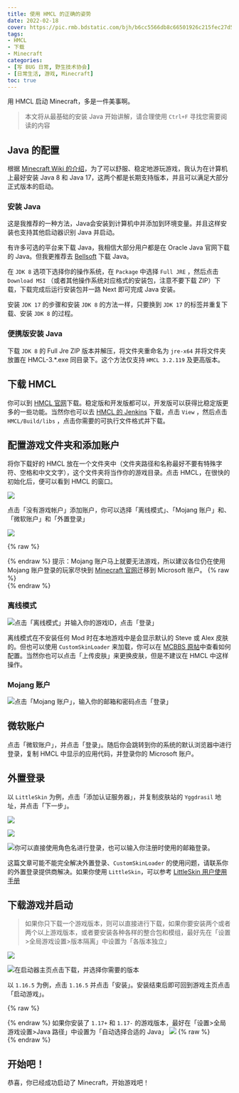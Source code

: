 ```yaml
---
title: 使用 HMCL 的正确的姿势
date: 2022-02-18
cover: https://pic.rmb.bdstatic.com/bjh/b6cc5566db8c66501926c215fec27d58.jpeg
tags:
- HMCL
- 下载
- Minecraft
categories:
- [写 BUG 日常, 野生技术协会]
- [日常生活, 游戏, Minecraft]
toc: true
---
```

用 HMCL 启动 Minecraft，多是一件美事啊。
<!--more-->
> 本文将从最基础的安装 Java 开始讲解，请合理使用 `Ctrl+F` 寻找您需要阅读的内容

## Java 的配置

根据 [Minecraft Wiki 的介绍](https://wiki.biligame.com/mc/Java%E7%89%88#.E8.BD.AF.E4.BB.B6.E9.9C.80.E6.B1.82)，为了可以舒服、稳定地游玩游戏，我认为在计算机上最好安装 Java 8 和 Java 17，这两个都是长期支持版本，并且可以满足大部分正式版本的启动。

### 安装 Java

这是我推荐的一种方法，Java会安装到计算机中并添加到环境变量。并且这样安装也支持其他启动器识别 Java 并启动。

有许多可选的平台来下载 Java，我相信大部分用户都是在 Oracle Java 官网下载的 Java。但我更推荐去 [Bellsoft](https://bell-sw.com/pages/downloads/) 下载 Java。

在 `JDK 8` 选项下选择你的操作系统，在 `Package` 中选择 `Full JRE` ，然后点击 `Download MSI` （或者其他操作系统对应格式的安装包，注意不要下载 ZIP）下载，下载完成后运行安装包并一路 Next 即可完成 Java 安装。

安装 `JDK 17` 的步骤和安装 `JDK 8` 的方法一样，只要换到 `JDK 17` 的标签并重复下载、安装 `JDK 8` 的过程。

### 便携版安装 Java

下载 `JDK 8` 的 Full Jre ZIP 版本并解压，将文件夹重命名为 `jre-x64` 并将文件夹放置在 HMCL-3.*.exe 同目录下。这个方法仅支持 `HMCL 3.2.119` 及更高版本。

## 下载 HMCL

你可以到 [HMCL 官网](https://hmcl.huangyuhui.net/download/)下载。稳定版和开发版都可以，开发版可以获得比稳定版更多的一些功能。当然你也可以去 [HMCL 的 Jenkins](http://ci.huangyuhui.net/job/HMCL/) 下载，点击 `View` ，然后点击 `HMCL/Build/libs` ，点击你需要的可执行文件格式并下载。

## 配置游戏文件夹和添加账户

将你下载好的 HMCL 放在一个文件夹中（文件夹路径和名称最好不要有特殊字符、空格和中文文字），这个文件夹将当作你的游戏目录。点击 HMCL，在很快的初始化后，便可以看到 HMCL 的窗口。

![](https://pic.rmb.bdstatic.com/bjh/d08152093e341e87130f77fae210b0dc.png)

点击「没有游戏帐户」添加账户，你可以选择「离线模式」、「Mojang 账户」和、「微软账户」和「外置登录」

![](https://pic.rmb.bdstatic.com/bjh/53406e28cff59f7f91a0ce89be7a4989.png)

{% raw %}<article class="message is-info"><div class="message-body">{% endraw %}
提示：Mojang 账户马上就要无法游戏，所以建议各位仍在使用 Mojang 账户登录的玩家尽快到 [Minecraft 官网](https://minecraft.net)迁移到 Microsoft 账户。
{% raw %}</div></article>{% endraw %}

### 离线模式

![点击「离线模式」并输入你的游戏ID，点击「登录」](https://pic.rmb.bdstatic.com/bjh/429b5dd14adcb75b7dccb022bc125d90.png)

离线模式在不安装任何 Mod 时在本地游戏中是会显示默认的 Steve 或 Alex 皮肤的。但也可以使用 `CustomSkinLoader` 来加载，你可以在 [MCBBS 原帖](https://www.mcbbs.net/thread-269807-1-1.html)中查看如何配置。当然你也可以点击「上传皮肤」来更换皮肤，但是不建议在 HMCL 中这样操作。

### Mojang 账户

![点击「Mojang 账户」，输入你的邮箱和密码点击「登录」](https://pic.rmb.bdstatic.com/bjh/9037fb15ab14163cc3a8e0b4d88e0af6.png)

## 微软账户

点击「微软账户」，并点击「登录」。随后你会跳转到你的系统的默认浏览器中进行登录，复制 HMCL 中显示的应用代码，并登录你的 Microsoft 账户。

## 外置登录

以 `LittleSkin` 为例，点击「添加认证服务器」，并复制皮肤站的 `Yggdrasil` 地址，并点击「下一步」。

![](https://pic.rmb.bdstatic.com/bjh/a888ac2f11e6aeead9c5a0f7fcc0ce20.png)

![](https://pic.rmb.bdstatic.com/bjh/7e1cffff886342e6cdc074adca9055bf.png)

![你可以直接使用角色名进行登录，也可以输入你注册时使用的邮箱登录。](https://pic.rmb.bdstatic.com/bjh/4060043ffa149d1ad0de23e6c4b0d6ac.png)

这篇文章可能不能完全解决外置登录、`CustomSkinLoader` 的使用问题，请联系你的外置登录提供商解决。如果你使用 `LittleSkin`，可以参考 [LittleSkin 用户使用手册](https://manual.littlesk.in/)

## 下载游戏并启动

> 如果你只下载一个游戏版本，则可以直接进行下载，如果你要安装两个或者两个以上游戏版本，或者要安装各种各样的整合包和模组，最好先在「设置>全局游戏设置>版本隔离」中设置为「各版本独立」

![](https://pic.rmb.bdstatic.com/bjh/25fe5e20182494aad0aec060ad45fd41.png)

![在启动器主页点击下载，并选择你需要的版本](https://pic.rmb.bdstatic.com/bjh/c528dc4624426cc8ee512f840216442a.png)

以 `1.16.5` 为例，点击 `1.16.5` 并点击「安装」。安装结束后即可回到游戏主页点击「启动游戏」。

{% raw %}<article class="message is-success"><div class="message-body">{% endraw %}
如果你安装了 `1.17+` 和 `1.17-` 的游戏版本，最好在「设置>全局游戏设置>Java 路径」中设置为「自动选择合适的 Java」
![](https://pic.rmb.bdstatic.com/bjh/b65fe2641a34e58a28f8b482015081ee.png)
{% raw %}</div></article>{% endraw %}

## 开始吧！

恭喜，你已经成功启动了 Minecraft，开始游戏吧！
